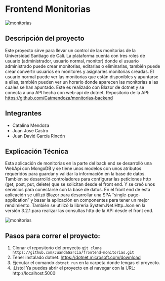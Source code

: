 # Frontend Monitorias
![monitorias](https://firebasestorage.googleapis.com/v0/b/files-f91c4.appspot.com/o/Mockup.jpg?alt=media&token=2936fd83-6d26-4494-aaa3-a5579132b61d)

## Descripción del proyecto
Este proyecto sirve para llevar un control de las monitorias de la Universidad Santiago de Cali. La plataforma cuenta con tres roles de usuario (administrador, usuario normal, monitor) donde el usuario administrado puede crear monitorias, editarlas o eliminarlas, también puede crear convertir usuarios en monitores y asignarles monitorias creadas. El usuario normal puede ver las monitorias que están disponibles y apuntarse a ellas, también pueden ver un horario donde aparecen las monitorias a las cuales se han apuntado. Este es realizado con Blazor de dotnet y se conecta a una API hecha con web-api de dotnet. Repositorio de la API: https://github.com/Catmendoza/monitorias-backend

## Integrantes
- Catalina Mendoza
- Juan Jose Castro
- Juan David García Rincón

## Explicación Técnica
Esta aplicación de monitorias en la parte del back end se desarrolló una WebApi con MongoDB y se tiene unos modelos con unos atributos requeridos para guardar y validar la información en la base de datos. También se desarrolló controladores para configurar las peticiones http (get, post, put, delete) que se solicitan desde el front end. Y se creó unos servicios para conectarse con la base de datos. 
En el front end de esta aplicación se utilizó Blazor para desarrollar una SPA “single-page-application” y basar la aplicación en componentes para tener un mejor rendimiento. También se utilizó la librería System.Net.Http.Json en la versión 3.2.1 para realizar las consultas http de la API desde el front end.

![monitorias](https://firebasestorage.googleapis.com/v0/b/files-f91c4.appspot.com/o/Frame%206.png?alt=media&token=fe82f14a-75a3-4ad5-ab12-e08a9907342c)

## Pasos para correr el proyecto:
1. Clonar el repositorio del proyecto ```git clone https://github.com/JuandaGarcia/frontend-monitorias.git```
2. Tener instalado dotnet. https://dotnet.microsoft.com/download
3. Ejecutar el comando ```dotnet run``` en la carpeta donde tengas el proyecto.
4. ¡Listo! Ya puedes abrir el proyecto en el navegar con la URL: http://localhost:5000
